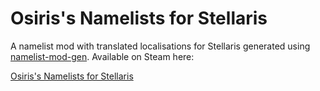# Osiris's Namelists for Stellaris

A namelist mod with translated localisations for Stellaris generated using [namelist-mod-gen](https://github.com/Osiris1975/namelist-mod-gen).
Available on Steam here:

[Osiris's Namelists for Stellaris](https://steamcommunity.com/sharedfiles/filedetails/?id=2936596940)
